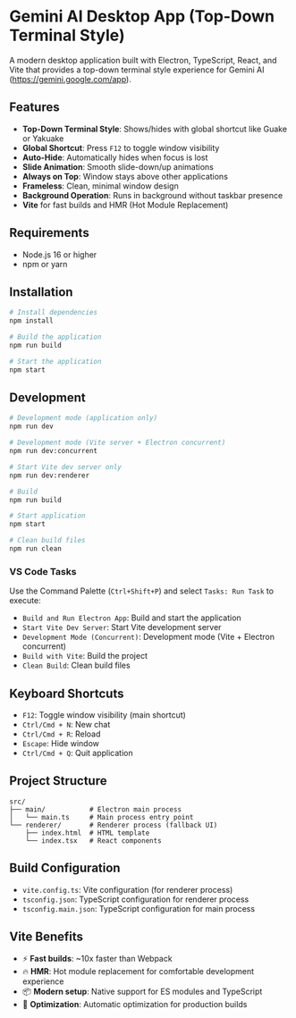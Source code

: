 # Gemini AI Desktop App (Top-Down Terminal Style)

A modern desktop application built with Electron, TypeScript, React, and Vite that provides a top-down terminal style experience for Gemini AI (https://gemini.google.com/app).

## Features

- **Top-Down Terminal Style**: Shows/hides with global shortcut like Guake or Yakuake
- **Global Shortcut**: Press `F12` to toggle window visibility
- **Auto-Hide**: Automatically hides when focus is lost
- **Slide Animation**: Smooth slide-down/up animations
- **Always on Top**: Window stays above other applications
- **Frameless**: Clean, minimal window design
- **Background Operation**: Runs in background without taskbar presence
- **Vite** for fast builds and HMR (Hot Module Replacement)

## Requirements

- Node.js 16 or higher
- npm or yarn

## Installation

```bash
# Install dependencies
npm install

# Build the application
npm run build

# Start the application
npm start
```

## Development

```bash
# Development mode (application only)
npm run dev

# Development mode (Vite server + Electron concurrent)
npm run dev:concurrent

# Start Vite dev server only
npm run dev:renderer

# Build
npm run build

# Start application
npm start

# Clean build files
npm run clean
```

### VS Code Tasks

Use the Command Palette (`Ctrl+Shift+P`) and select `Tasks: Run Task` to execute:

- `Build and Run Electron App`: Build and start the application
- `Start Vite Dev Server`: Start Vite development server
- `Development Mode (Concurrent)`: Development mode (Vite + Electron concurrent)
- `Build with Vite`: Build the project
- `Clean Build`: Clean build files

## Keyboard Shortcuts

- `F12`: Toggle window visibility (main shortcut)
- `Ctrl/Cmd + N`: New chat
- `Ctrl/Cmd + R`: Reload
- `Escape`: Hide window
- `Ctrl/Cmd + Q`: Quit application

## Project Structure

```
src/
├── main/           # Electron main process
│   └── main.ts     # Main process entry point
└── renderer/       # Renderer process (fallback UI)
    ├── index.html  # HTML template
    └── index.tsx   # React components
```

## Build Configuration

- `vite.config.ts`: Vite configuration (for renderer process)
- `tsconfig.json`: TypeScript configuration for renderer process
- `tsconfig.main.json`: TypeScript configuration for main process

## Vite Benefits

- ⚡ **Fast builds**: ~10x faster than Webpack
- 🔥 **HMR**: Hot module replacement for comfortable development experience
- 📦 **Modern setup**: Native support for ES modules and TypeScript
- 🎯 **Optimization**: Automatic optimization for production builds
